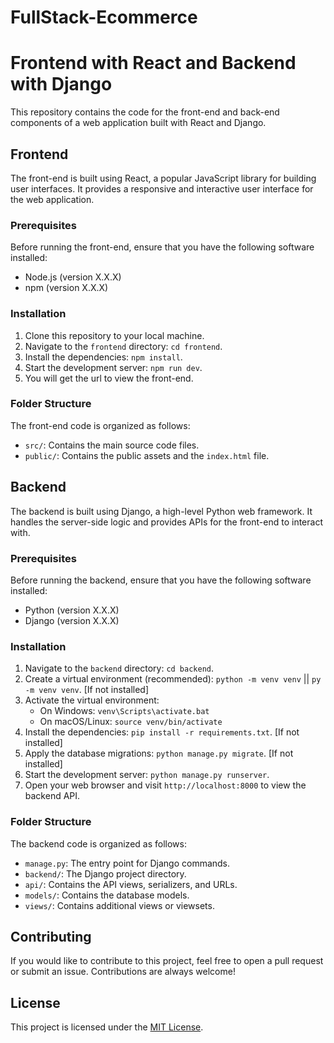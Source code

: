 # FullStack-Ecommerce
# Frontend with React and Backend with Django

This repository contains the code for the front-end and back-end components of a web application built with React and Django.

## Frontend

The front-end is built using React, a popular JavaScript library for building user interfaces. It provides a responsive and interactive user interface for the web application.

### Prerequisites

Before running the front-end, ensure that you have the following software installed:

- Node.js (version X.X.X)
- npm (version X.X.X)

### Installation

1. Clone this repository to your local machine.
2. Navigate to the `frontend` directory: `cd frontend`.
3. Install the dependencies: `npm install`.
4. Start the development server: `npm run dev`.
5. You will get the url to view the front-end.

### Folder Structure

The front-end code is organized as follows:

- `src/`: Contains the main source code files.
- `public/`: Contains the public assets and the `index.html` file.

## Backend

The backend is built using Django, a high-level Python web framework. It handles the server-side logic and provides APIs for the front-end to interact with.

### Prerequisites

Before running the backend, ensure that you have the following software installed:

- Python (version X.X.X)
- Django (version X.X.X)

### Installation

1. Navigate to the `backend` directory: `cd backend`.
2. Create a virtual environment (recommended): `python -m venv venv` || `py -m venv venv`. [If not installed]
3. Activate the virtual environment:
   - On Windows: `venv\Scripts\activate.bat`
   - On macOS/Linux: `source venv/bin/activate`
4. Install the dependencies: `pip install -r requirements.txt`. [If not installed]
5. Apply the database migrations: `python manage.py migrate`.  [If not installed]
6. Start the development server: `python manage.py runserver`.
7. Open your web browser and visit `http://localhost:8000` to view the backend API.

### Folder Structure

The backend code is organized as follows:

- `manage.py`: The entry point for Django commands.
- `backend/`: The Django project directory.
- `api/`: Contains the API views, serializers, and URLs.
- `models/`: Contains the database models.
- `views/`: Contains additional views or viewsets.

## Contributing

If you would like to contribute to this project, feel free to open a pull request or submit an issue. Contributions are always welcome!

## License

This project is licensed under the [MIT License](LICENSE).

